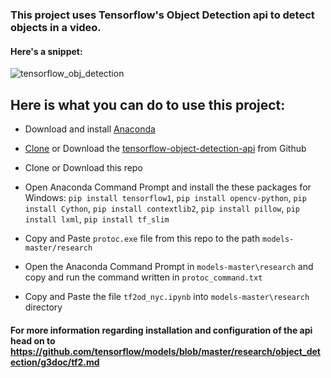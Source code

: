 ### This project uses Tensorflow's Object Detection api to detect objects in a video.

#### Here's a snippet:
![tensorflow_obj_detection](https://user-images.githubusercontent.com/61016383/94112562-415c3200-fe63-11ea-98e8-367a4b5c1637.gif)

## Here is what you can do to use this project:
  
  - Download and install [Anaconda](https://www.anaconda.com/)
  
  - [Clone](https://docs.github.com/en/enterprise/2.13/user/articles/cloning-a-repository) or Download the [tensorflow-object-detection-api](https://github.com/tensorflow/models) from Github
  
  - Clone or Download this repo
  
  -  Open Anaconda Command Prompt and install the these packages for Windows:
      `pip install tensorflow1`,
      `pip install opencv-python`,
      `pip install Cython`,
      `pip install contextlib2`,
      `pip install pillow`,
      `pip install lxml`,
      `pip install tf_slim`
   
  - Copy and Paste `protoc.exe` file from this repo to the path `models-master/research`
  
  - Open the Anaconda Command Prompt in `models-master\research` and copy and run the command written in `protoc_command.txt`
  
  - Copy and Paste the file `tf2od_nyc.ipynb` into `models-master\research` directory
  
#### For more information regarding installation and configuration of the api head on to <https://github.com/tensorflow/models/blob/master/research/object_detection/g3doc/tf2.md>  

